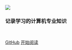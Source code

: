 <!-- docsify/_coverpage.md --> 

![](https://cdn.jsdelivr.net/gh/zxiaosi/cdn/Docsify/images/icons.png)

### 记录学习的计算机专业知识

<span id="busuanzi_container_site_pv" style='display:none'>
    👀 本站总访问量：<span id="busuanzi_value_site_pv"></span> 次
</span>
<span id="busuanzi_container_site_uv" style='display:none'>
    | 🚴‍♂️ 本站总访客数：<span id="busuanzi_value_site_uv"></span> 人
</span>

<br>

[GitHub](https://github.com/zxiaosi/doc)    [开始阅读](/README.md)

